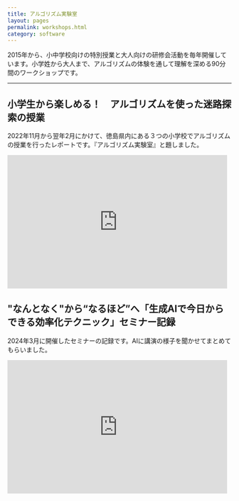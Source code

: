 ```yaml
---
title: アルゴリズム実験室
layout: pages
permalink: workshops.html
category: software
---
```


2015年から、小中学校向けの特別授業と大人向けの研修会活動を毎年開催しています。小学姓から大人まで、アルゴリズムの体験を通して理解を深める90分間のワークショップです。

---

## 小学生から楽しめる！　アルゴリズムを使った迷路探索の授業

2022年11月から翌年2月にかけて、徳島県内にある３つの小学校でアルゴリズムの授業を行ったレポートです。『アルゴリズム実験室』と題しました。

<iframe class="note-embed" style="border: 0; display: block; max-width: 99%; width: 494px; padding: 0px; margin: 10px 0px; position: static; visibility: visible;" src="https://note.com/embed/notes/nfb7ce652570c" height="300"></iframe>


## "なんとなく"から“なるほど”へ「生成AIで今日からできる効率化テクニック」セミナー記録

2024年3月に開催したセミナーの記録です。AIに講演の様子を聞かせてまとめてもらいました。

<iframe class="note-embed" style="border: 0; display: block; max-width: 99%; width: 494px; padding: 0px; margin: 10px 0px; position: static; visibility: visible;" src="https://note.com/embed/notes/nb75107ea8041" height="300"></iframe>
